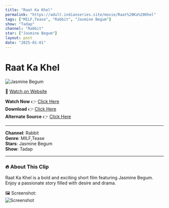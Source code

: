 ```yaml
---
title: "Raat Ka Khel"
permalink: "https://adult.indianseries.site/movie/Raat%20Ka%20Khel"
tags: ["MILF,Tease", "Rabbit", "Jasmine Begum"]
show: "Tadap"
channel: "Rabbit"
star: ["Jasmine Begum"]
layout: post
date: "2025-01-01"
---
```


# Raat Ka Khel

![Jasmine Begum](https://shorts.desisins.com/wp-content/uploads/2024/10/Rabbit-Tadap-DesiSins.com_.jpg)

🔗 [Watch on Website](https://adult.indianseries.site/movie/Raat%20Ka%20Khel)

**Watch Now** 👉 [Click Here](https://adult.indianseries.site/movie/Raat%20Ka%20Khel)  
**Download** 👉 [Click Here](https://adult.indianseries.site/movie/Raat%20Ka%20Khel)  
**Alternate Source** 👉 [Click Here](https://adult.indianseries.site/movie/Raat%20Ka%20Khel)

---

**Channel**: Rabbit  
**Genre**: MILF,Tease  
**Stars**: Jasmine Begum  
**Show**: Tadap

---

### 🔥 About This Clip

Raat Ka Khel is a bold and exciting short film featuring Jasmine Begum. Enjoy a passionate story filled with desire and drama.
 
🖼️ Screenshot:  
![Screenshot](https://shorts.desisins.com/wp-content/uploads/2024/10/Rabbit-Tadap-DesiSins.com_.jpg)
